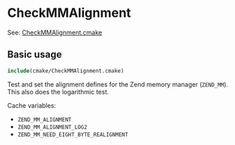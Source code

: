 # CheckMMAlignment

See: [CheckMMAlignment.cmake](https://github.com/petk/php-build-system/blob/master/cmake/Zend/cmake/CheckMMAlignment.cmake)

## Basic usage

```cmake
include(cmake/CheckMMAlignment.cmake)
```

Test and set the alignment defines for the Zend memory manager (`ZEND_MM`). This
also does the logarithmic test.

Cache variables:

* `ZEND_MM_ALIGNMENT`
* `ZEND_MM_ALIGNMENT_LOG2`
* `ZEND_MM_NEED_EIGHT_BYTE_REALIGNMENT`
